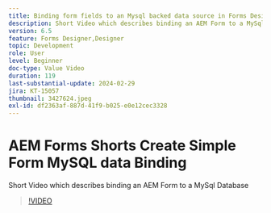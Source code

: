 ```yaml
---
title: Binding form fields to an Mysql backed data source in Forms Designer
description: Short Video which describes binding an AEM Form to a MySql Database
version: 6.5
feature: Forms Designer,Designer
topic: Development
role: User
level: Beginner
doc-type: Value Video
duration: 119
last-substantial-update: 2024-02-29
jira: KT-15057
thumbnail: 3427624.jpeg
exl-id: df2363af-887d-41f9-b025-e0e12cec3328
---
```

# AEM Forms Shorts Create Simple Form MySQL data Binding

Short Video which describes binding an AEM Form to a MySql Database

>[!VIDEO](https://video.tv.adobe.com/v/3427624/?learn=on)
